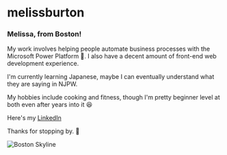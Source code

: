 # melissburton
### Melissa, from Boston!
 
My work involves helping people automate business processes with the Microsoft Power Platform :monocle_face:.  I also have a decent amount of front-end web development experience.

I'm currently learning Japanese, maybe I can eventually understand what they are saying in NJPW. 

My hobbies include cooking and fitness, though I'm pretty beginner level at both even after years into it :laughing:

Here's my [LinkedIn](https://www.linkedin.com/in/msburton/)

Thanks for stopping by. :vulcan_salute:

![Boston Skyline](https://media-exp1.licdn.com/dms/image/C4E16AQFkfiODz5KtmA/profile-displaybackgroundimage-shrink_200_800/0/1623348716102?e=1654128000&v=beta&t=VxJ6WU7zKza8POO8WalWNqu_iDgu8ILhFZEQCFFR0f8)

<!--
**melisburton/melisburton** is a ✨ _special_ ✨ repository because its `README.md` (this file) appears on your GitHub profile.

Here are some ideas to get you started:

- 🔭 I’m currently working on ...
- 🌱 I’m currently learning ...
- 👯 I’m looking to collaborate on ...
- 🤔 I’m looking for help with ...
- 💬 Ask me about ...
- 📫 How to reach me: ...
- 😄 Pronouns: ...
- ⚡ Fun fact: ...
-->
